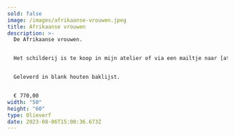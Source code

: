 ```yaml
---
sold: false
image: /images/afrikaanse-vrouwen.jpeg
title: Afrikaanse vrouwen
description: >-
  D﻿e Afrikaanse vrouwen.


  Het schilderij is te koop in mijn atelier of via een mailtje naar [atelierdegroet@gmail.com](mailto:atelierdegroet@gmail.com)


  Geleverd in blank houten baklijst.


  € ﻿770,00
width: "50"
height: "60"
type: Olieverf
date: 2023-08-06T15:00:36.673Z
---
```

